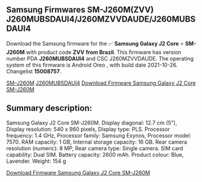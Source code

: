 <h2>Samsung Firmwares SM-J260M(ZVV) J260MUBSDAUI4/J260MZVVDAUDE/J260MUBSDAUI4</h2>
Download the Samsung firmware for the ✅ <strong>Samsung Galaxy J2 Core </strong> ⭐ <strong>SM-J260M</strong> with product code <strong>ZVV</strong> <strong> from Brazil</strong>. This firmware has version number PDA <strong>J260MUBSDAUI4</strong> and CSC J260MZVVDAUDE. The operating system of this firmware is Android Oreo , with build date 2021-10-26. Changelist <strong>15008757</strong>.


[SM-J260M](https://samfirm.shop/samsung/model/SM-J260M)
[J260MUBSDAUI4](https://samfirm.shop/samsung/pda/J260MUBSDAUI4)
[Download Firmware Samsung Galaxy J2 Core SM-J260M](https://samfirm.shop/samsung/firmware/469146)
<h2>Summary description:</h2>
<p>Samsung Galaxy J2 Core SM-J260M. Display diagonal: 12.7 cm (5"), Display resolution: 540 x 960 pixels, Display type: PLS. Processor frequency: 1.4 GHz, Processor family: Samsung Exynos, Processor model: 7570. RAM capacity: 1 GB, Internal storage capacity: 16 GB. Rear camera resolution (numeric): 8 MP, Rear camera type: Single camera. SIM card capability: Dual SIM. Battery capacity: 2600 mAh. Product colour: Blue, Lavender. Weight: 154 g</p>


[Download Firmware Samsung Galaxy J2 Core SM-J260M](https://samfirm.shop/samsung/firmware/469146)

